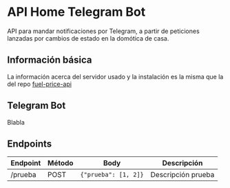 # API Home Telegram Bot
API para mandar notificaciones por Telegram, a partir de peticiones lanzadas por cambios de estado en la domótica de casa.

## Información básica
La información acerca del servidor usado y la instalación es la misma que la del repo [fuel-price-api](https://github.com/carlosveny/fuel-price-api)

## Telegram Bot
Blabla

## Endpoints
| Endpoint | Método | Body | Descripción |
|-----|---|---|---|
| /prueba | POST | `{"prueba": [1, 2]}` | Descripción prueba |

